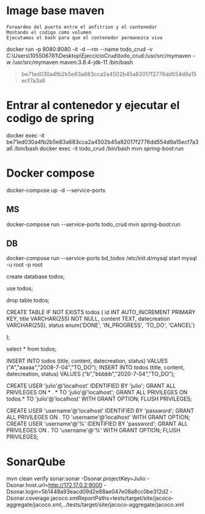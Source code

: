 
# Image base maven
    Forwardeo del puerto entre el anfitrion y el contenedor
    Montando el codigo como volumen
    Ejecutamos el bash para que el contenedor permanezca vivo


docker run -p 8080:8080 -it -d --rm --name todo_crud -v C:\Users\105506781\Desktop\EjeccicioCrud\todo_crud:/usr/src/mymaven -w /usr/src/mymaven maven:3.8.4-jdk-11 /bin/bash
> be71ed030a4fb2b5e83a683cca2a4502b45a82017f2776dd554d9a15ecf7a3a6

# Entrar al contenedor y ejecutar el codigo de spring

docker exec -it be71ed030a4fb2b5e83a683cca2a4502b45a82017f2776dd554d9a15ecf7a3a6 /bin/bash
docker exec -it todo_crud /bin/bash
mvn spring-boot:run



# Docker compose
docker-compose up -d --service-ports

## MS
docker-compose run --service-ports todo_crud
mvn spring-boot:run


## DB
docker-compose run --service-ports bd_todos
/etc/init.d/mysql start
mysql -u root -p
root

create database todos;

use todos;

drop table todos;

CREATE TABLE IF NOT EXISTS todos (
    id INT AUTO_INCREMENT PRIMARY KEY,
    title VARCHAR(255) NOT NULL,
    content TEXT,
    datecreation VARCHAR(255),
    status enum('DONE', 'IN_PROGRESS', 'TO_DO', 'CANCEL')
    
);

select * from todos;

INSERT INTO todos (title, content, datecreation, status) VALUES  ("A","aaaaa","2008-7-04","TO_DO");
INSERT INTO todos (title, content, datecreation, status) VALUES  ("b","bbbbb","2020-7-04","TO_DO");


CREATE USER 'julio'@'localhost' IDENTIFIED BY 'julio';
GRANT ALL PRIVILEGES ON * . * TO 'julio'@'localhost';
GRANT ALL PRIVILEGES ON todos.* TO 'julio'@'localhost' WITH GRANT OPTION;
FLUSH PRIVILEGES;


CREATE USER 'username'@'localhost' IDENTIFIED BY 'password';
GRANT ALL PRIVILEGES ON *.* TO 'username'@'localhost' WITH GRANT OPTION;
CREATE USER 'username'@'%' IDENTIFIED BY 'password';
GRANT ALL PRIVILEGES ON *.* TO 'username'@'%' WITH GRANT OPTION;
FLUSH PRIVILEGES;


# SonarQube

mvn clean verify sonar:sonar -Dsonar.projectKey=Julio -Dsonar.host.url=http://172.17.0.2:9000 -Dsonar.login=5b1448a93eacd09d2e88ae047e08a8cc0be312d2 -Dsonar.coverage.jacoco.xmlReportPaths=tests/target/site/jacoco-aggregate/jacoco.xml,../tests/target/site/jacoco-aggregate/jacoco.xml